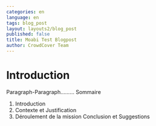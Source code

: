 ```yaml
---
categories: en
language: en
tags: blog_post
layout: layouts2/blog_post
published: false
title: Moabi Test Blogpost
author: CrowdCover Team
---
```


# Introduction
Paragraph-Paragraph.........
Sommaire
1. Introduction
2. Contexte et Justification
3. Déroulement de la mission
Conclusion et Suggestions

